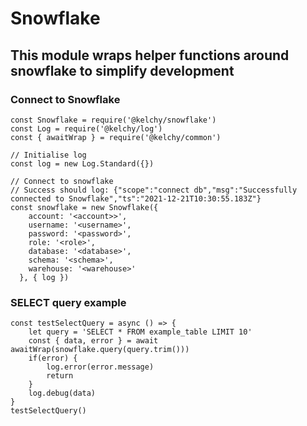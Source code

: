 # Snowflake
## This module wraps helper functions around snowflake to simplify development 

### Connect to Snowflake
```
const Snowflake = require('@kelchy/snowflake')
const Log = require('@kelchy/log')
const { awaitWrap } = require('@kelchy/common')

// Initialise log
const log = new Log.Standard({})

// Connect to snowflake
// Success should log: {"scope":"connect db","msg":"Successfully connected to Snowflake","ts":"2021-12-21T10:30:55.183Z"}
const snowflake = new Snowflake({
    account: '<account>>',
    username: '<username>',
    password: '<password>',
    role: '<role>',
    database: '<database>',
    schema: '<schema>',
    warehouse: '<warehouse>'
  }, { log })

```

### SELECT query example
```
const testSelectQuery = async () => {
    let query = 'SELECT * FROM example_table LIMIT 10'
    const { data, error } = await awaitWrap(snowflake.query(query.trim()))
    if(error) {
        log.error(error.message)
        return
    }
    log.debug(data)
}
testSelectQuery()
```